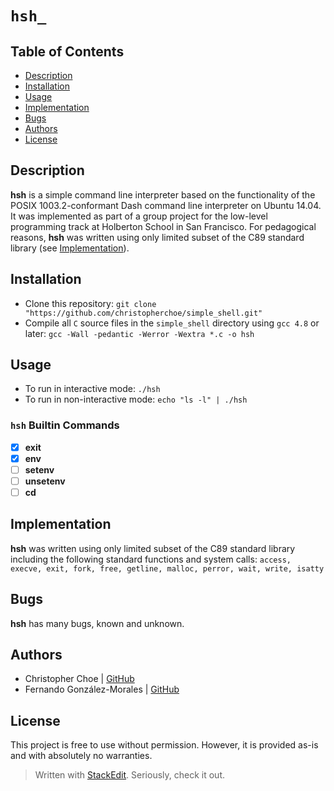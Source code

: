 #  `hsh_`

## Table of Contents
* [Description](#description)
* [Installation](#installation)
* [Usage](#usage)
* [Implementation](#implementation)
* [Bugs](#bugs)
* [Authors](#authors)
* [License](#license)
## Description
**hsh** is a simple command line interpreter based on the functionality of the POSIX 1003.2-conformant Dash command line interpreter on Ubuntu 14.04. It was implemented as part of a group project for the low-level programming track at Holberton School in San Francisco. For pedagogical reasons, **hsh** was written using only limited subset of the C89 standard library (see [Implementation](#implementation)).
## Installation
- Clone this repository:
`git clone "https://github.com/christopherchoe/simple_shell.git"`
- Compile all `C` source files in the `simple_shell`  directory using `gcc 4.8` or later:
`gcc -Wall -pedantic -Werror -Wextra *.c -o hsh`
## Usage
- To run in interactive mode: `./hsh`
- To run in non-interactive mode: `echo "ls -l" | ./hsh`
### `hsh` Builtin Commands
- [x] **exit**
- [x] **env**
- [ ] **setenv**
- [ ] **unsetenv**
- [ ] **cd**

## Implementation
**hsh** was written using only limited subset of the C89 standard library including the following standard functions and system calls:
`access, execve, exit, fork, free, getline, malloc, perror, wait, write, isatty`
## Bugs
**hsh** has many bugs, known and unknown.
## Authors
* Christopher Choe | [GitHub](https://github.com/christopherchoe)
* Fernando González-Morales | [GitHub](https://github.com/fgonza52)

## License
This project is free to use without permission.
However, it is provided as-is and with absolutely no warranties.

> Written with [StackEdit](https://stackedit.io/). Seriously, check it out.
